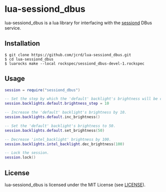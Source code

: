 # lua-sessiond_dbus

lua-sessiond_dbus is a lua library for interfacing with the
[sessiond](https://github.com/jcrd/sessiond) DBus service.

## Installation

```
$ git clone https://github.com/jcrd/lua-sessiond_dbus.git
$ cd lua-sessiond_dbus
$ luarocks make --local rockspec/sessiond_dbus-devel-1.rockspec
```

## Usage

```lua
session = require("sessiond_dbus")

-- Set the step by which the 'default' backlight's brightness will be changed.
session.backlights.default.brightness_step = 10

-- Increase the 'default' backlight's brightness by 10.
session.backlights.default.inc_brightness()

-- Set the 'default' backlight's brightness to 50.
session.backlights.default.set_brightness(50)

-- Decrease 'intel_backlight' brightness by 100.
session.backlights.intel_backlight.dec_brightness(100)

-- Lock the session.
session.lock()
```

## License

lua-sessiond_dbus is licensed under the MIT License (see [LICENSE](LICENSE)).

